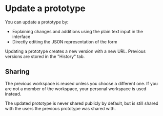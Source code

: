 # Update a prototype

You can update a prototype by:

- Explaining changes and additions using the plain text input in the interface
- Directly editing the JSON representation of the form

Updating a prototype creates a new version with a new URL. Previous versions are stored in the "History" tab.

## Sharing

The previous workspace is reused unless you choose a different one. If you are not a member of the workspace, your personal workspace is used instead.

The updated prototype is never shared publicly by default, but is still shared with the users the previous prototype was shared with.
